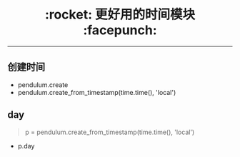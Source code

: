 <h1 align = "center">:rocket: 更好用的时间模块 :facepunch:</h1>

---
## 创建时间
- pendulum.create
- pendulum.create_from_timestamp(time.time(), 'local')

## day
> p = pendulum.create_from_timestamp(time.time(), 'local')
- p.day
